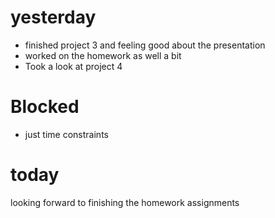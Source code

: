 # yesterday

- finished project 3 and feeling good about the presentation
- worked on the homework as well a bit
- Took a look at project 4

# Blocked

- just time constraints

# today

looking forward to finishing the homework assignments
